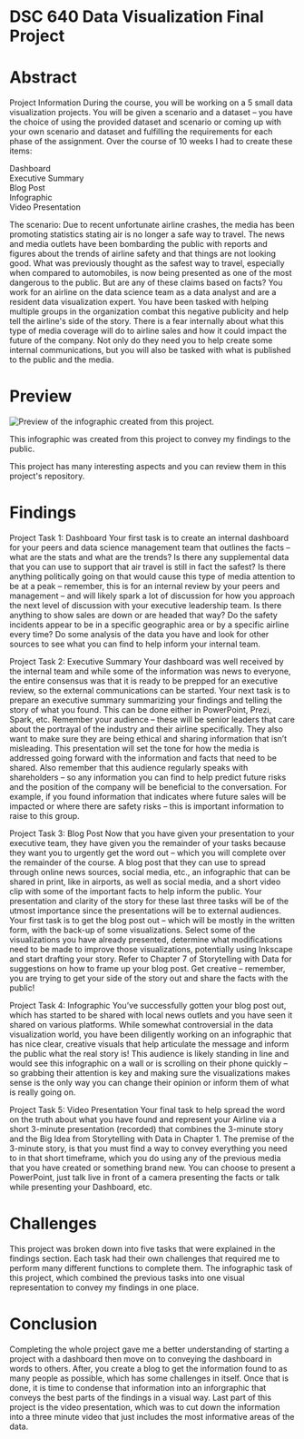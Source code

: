 # DSC 640 Data Visualization Final Project
# Abstract
Project Information  During the course, you will be working on a 5 small data visualization projects. You will be given a scenario and a dataset – you have the choice of using the provided dataset and scenario or coming up with your own scenario and dataset and fulfilling the requirements for each phase of the assignment. Over the course of 10 weeks I had to create these items:      

  Dashboard    
  Executive Summary      
  Blog Post     
  Infographic     
  Video Presentation
  
The scenario:  Due to recent unfortunate airline crashes, the media has been promoting statistics stating air is no longer a safe way to travel. The news and media outlets have been bombarding the public with reports and figures about the trends of airline safety and that things are not looking good. What was previously thought as the safest way to travel, especially when compared to automobiles, is now being presented as one of the most dangerous to the public. But are any of these claims based on facts?  You work for an airline on the data science team as a data analyst and are a resident data visualization expert. You have been tasked with helping multiple groups in the organization combat this negative publicity and help tell the airline's side of the story. There is a fear internally about what this type of media coverage will do to airline sales and how it could impact the future of the company. Not only do they need you to help create some internal communications, but you will also be tasked with what is published to the public and the media.  
  
# Preview

![Preview of the infographic created from this project.](https://github.com/micgonzalez/DSC640-Summer-2020-Course-Project/blob/master/dsc640_infographic.png)

This infographic was created from this project to convey my findings to the public.

This project has many interesting aspects and you can review them in this project's repository.

# Findings
Project Task 1:  Dashboard  Your first task is to create an internal dashboard for your peers and data science management team that outlines the facts – what are the stats and what are the trends? Is there any supplemental data that you can use to support that air travel is still in fact the safest? Is there anything politically going on that would cause this type of media attention to be at a peak – remember, this is for an internal review by your peers and management – and will likely spark a lot of discussion for how you approach the next level of discussion with your executive leadership team. Is there anything to show sales are down or are headed that way? Do the safety incidents appear to be in a specific geographic area or by a specific airline every time? Do some analysis of the data you have and look for other sources to see what you can find to help inform your internal team.  

Project Task 2:  Executive Summary  Your dashboard was well received by the internal team and while some of the information was news to everyone, the entire consensus was that it is ready to be prepped for an executive review, so the external communications can be started. Your next task is to prepare an executive summary summarizing your findings and telling the story of what you found. This can be done either in PowerPoint, Prezi, Spark, etc.  Remember your audience – these will be senior leaders that care about the portrayal of the industry and their airline specifically. They also want to make sure they are being ethical and sharing information that isn’t misleading. This presentation will set the tone for how the media is addressed going forward with the information and facts that need to be shared. Also remember that this audience regularly speaks with shareholders – so any information you can find to help predict future risks and the position of the company will be beneficial to the conversation. For example, if you found information that indicates where future sales will be impacted or where there are safety risks – this is important information to raise to this group.  

Project Task 3:  Blog Post  Now that you have given your presentation to your executive team, they have given you the remainder of your tasks because they want you to urgently get the word out – which you will complete over the remainder of the course. A blog post that they can use to spread through online news sources, social media, etc., an infographic that can be shared in print, like in airports, as well as social media, and a short video clip with some of the important facts to help inform the public.  Your presentation and clarity of the story for these last three tasks will be of the utmost importance since the presentations will be to external audiences.  Your first task is to get the blog post out – which will be mostly in the written form, with the back-up of some visualizations. Select some of the visualizations you have already presented, determine what modifications need to be made to improve those visualizations, potentially using Inkscape and start drafting your story. Refer to Chapter 7 of Storytelling with Data for suggestions on how to frame up your blog post. Get creative – remember, you are trying to get your side of the story out and share the facts with the public!  

Project Task 4:  Infographic  You’ve successfully gotten your blog post out, which has started to be shared with local news outlets and you have seen it shared on various platforms. While somewhat controversial in the data visualization world, you have been diligently working on an infographic that has nice clear, creative visuals that help articulate the message and inform the public what the real story is! This audience is likely standing in line and would see this infographic on a wall or is scrolling on their phone quickly – so grabbing their attention is key and making sure the visualizations makes sense is the only way you can change their opinion or inform them of what is really going on.  

Project Task 5:  Video Presentation  Your final task to help spread the word on the truth about what you have found and represent your Airline via a short 3-minute presentation (recorded) that combines the 3-minute story and the Big Idea from Storytelling with Data in Chapter 1. The premise of the 3-minute story, is that you must find a way to convey everything you need to in that short timeframe, which you do using any of the previous media that you have created or something brand new. You can choose to present a PowerPoint, just talk live in front of a camera presenting the facts or talk while presenting your Dashboard, etc. 

# Challenges
This project was broken down into five tasks that were explained in the findings section. Each task had their own challenges that required me to perform many different functions to complete them. The infographic task of this project, which combined the previous tasks into one visual representation to convey my findings in one place.   

# Conclusion
Completing the whole project gave me a better understanding of starting a project with a dashboard then move on to conveying the dashboard in words to others. After, you create a blog to get the information found to as many people as possible, which has some challenges in itself. Once that is done, it is time to condense that information into an inforgraphic that conveys the best parts of the findings in a visual way. Last part of this project is the video presentation, which was to cut down the information into a three minute video that just includes the most informative areas of the data.
